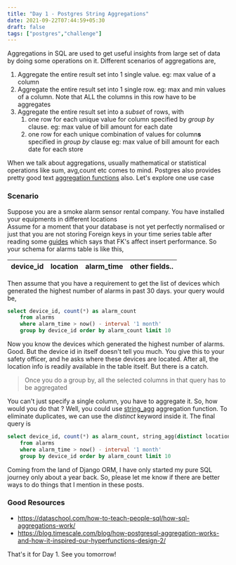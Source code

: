 ```yaml
---
title: "Day 1 - Postgres String Aggregations"
date: 2021-09-22T07:44:59+05:30
draft: false
tags: ["postgres","challenge"]
---
```

   
Aggregations in SQL are used to get useful insights from large set of data by doing some operations on it. Different scenarios of aggregations are,

1. Aggregate the entire result set into 1 single value. eg: max value of a column
2. Aggregate the entire result set into 1 single row. eg: max and min values of a column. Note that ALL the columns in this row have to be aggregates
3. Aggregate the entire result set into a _subset_ of rows, with 
   1. one row for each unique value for column specified by _group by_ clause. eg: max value of bill amount for each date
   2. one row for each unique combination of values for column**s** specified in _group by_ clause eg: max value of bill amount for each date for each store
   
When we talk about aggregations, usually mathematical or statistical operations like sum, avg,count etc comes to mind. 
Postgres also provides pretty good text [aggregation functions](https://www.postgresql.org/docs/13/functions-aggregate.html) also. Let's explore one use case

### Scenario

Suppose you are a smoke alarm sensor rental company. You have installed your equipments in different locations  
Assume for a moment that your database is not yet perfectly normalised or just that you are not storing Foreign keys in your time series 
table after reading some [guides](https://blog.timescale.com/blog/13-tips-to-improve-postgresql-insert-performance/) which says that FK's 
affect insert performance. So your schema for alarms table is like this,

|device_id|location|alarm_time|other fields.. |
| ---     | ---         |  ---     | ---          |

Then assume that you have a requirement to get the list of devices which generated the highest number of alarms in past 30 days. your query would be,

```sql
select device_id, count(*) as alarm_count
    from alarms
    where alarm_time > now() - interval '1 month'
    group by device_id order by alarm_count limit 10 
```

Now you know the devices which generated the highest number of alarms. Good. But the device id in itself doesn't tell you much. 
You give this to your safety officer, and he asks where these devices are located. After all, the location info is readily available in the table 
itself. But there is a catch.

>Once you do a group by, all the selected columns in that query has to be aggregated

You can't just specify a single column, you have to aggregate it.  So, how would you do that ? Well, you could use [string_agg](https://popsql.com/learn-sql/postgresql/how-to-use-stringagg-in-postgresql)
aggregation function. To eliminate duplicates, we can use the *distinct* keyword inside it. The final query is

```sql
select device_id, count(*) as alarm_count, string_agg(distinct location, '') 
    from alarms 
    where alarm_time > now() - interval '1 month'
    group by device_id order by alarm_count limit 10
```

Coming from the land of Django ORM, I have only started my pure SQL journey only about a year back. So, please let me know if there are 
better ways to do things that I mention in these posts. 

### Good Resources

- https://dataschool.com/how-to-teach-people-sql/how-sql-aggregations-work/
- https://blog.timescale.com/blog/how-postgresql-aggregation-works-and-how-it-inspired-our-hyperfunctions-design-2/


That's it for Day 1. See you tomorrow!